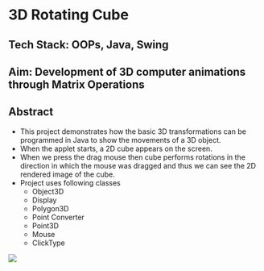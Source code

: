 # 3D Rotating Cube
## Tech Stack: OOPs, Java, Swing
## Aim: Development of 3D computer animations through Matrix Operations

## Abstract
* This project demonstrates how the basic 3D transformations can be programmed in Java to show the movements of a 3D object.
* When the applet starts, a 2D cube appears on the screen. 
* When we press the drag mouse then cube performs rotations in the direction in which the mouse was dragged and thus we can see the 2D rendered image of the cube. 
* Project uses following classes
  * Object3D
  * Display
  * Polygon3D
  * Point Converter
  * Point3D
  * Mouse
  * ClickType
  
![](https://media.giphy.com/media/tOt51ozuhCqg1MV617/giphy.gif)
